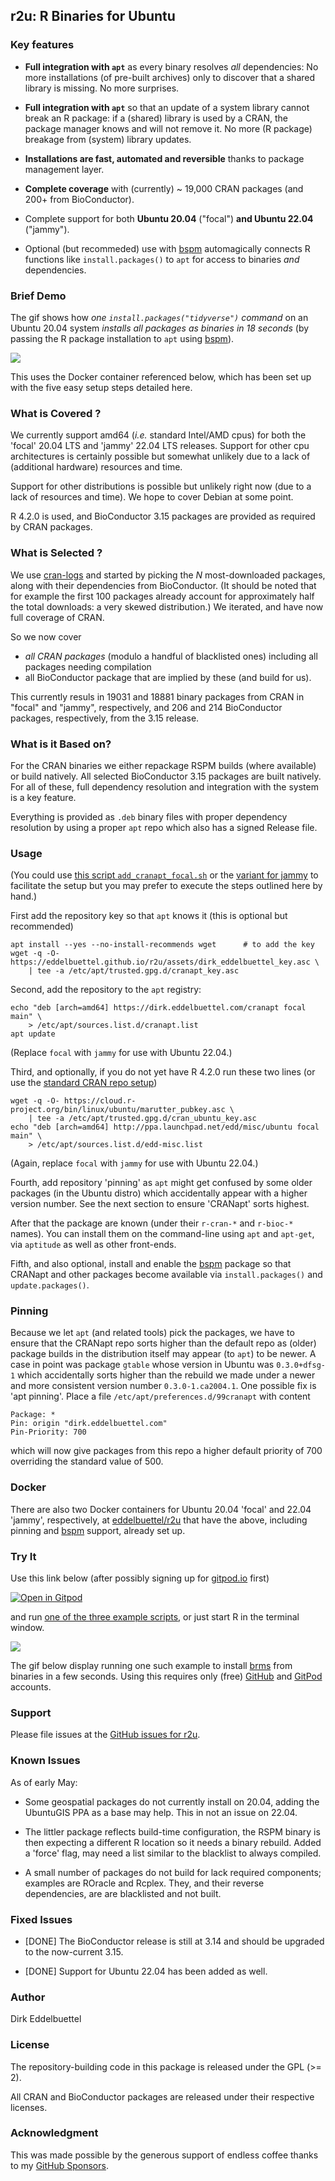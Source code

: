 
## r2u:  R Binaries for Ubuntu

### Key features

- **Full integration with `apt`** as every binary resolves _all_ dependencies: No
  more installations (of pre-built archives) only to discover that a shared
  library is missing. No more surprises.

- **Full integration with `apt`** so that an update of a system library
  cannot break an R package: if a (shared) library is used by a CRAN, the
  package manager knows and will not remove it.  No more (R package) breakage
  from (system) library updates.

- **Installations are fast, automated and reversible** thanks to package
  management layer.

- **Complete coverage** with (currently) ~ 19,000 CRAN packages
  (and 200+ from BioConductor).

- Complete support for both **Ubuntu 20.04** ("focal") **and Ubuntu 22.04** ("jammy").

- Optional (but recommeded) use with [bspm](https://cloud.r-project.org/package=bspm) 
  automagically connects R functions like `install.packages()` to `apt` for access to binaries 
  _and_ dependencies.


### Brief Demo

The gif shows how _one `install.packages("tidyverse")` command_ on an Ubuntu
20.04 system _installs all packages as binaries in 18 seconds_ (by passing the
R package installation to `apt` using [bspm](https://cloud.r-project.org/package=bspm)).

![](https://eddelbuettel.github.io/r2u/assets/tidyverse_from_r2u_2022-05-04_17-09.gif)

This uses the Docker container referenced below, which has been set up with
the five easy setup steps detailed here.


### What is Covered ?

We currently support amd64 (_i.e._ standard Intel/AMD cpus) for both the 'focal' 20.04 LTS and
'jammy' 22.04 LTS releases.  Support for other cpu architectures is certainly possible but somewhat
unlikely due to a lack of (additional hardware) resources and time.

Support for other distributions is possible but unlikely right now (due to a lack of resources and
time). We hope to cover Debian at some point.

R 4.2.0 is used, and BioConductor 3.15 packages are provided as required by CRAN packages.


### What is Selected ?

We use [cran-logs](https://cran-logs.rstudio.com/) and started by picking the _N_
most-downloaded packages, along with their dependencies from BioConductor.
(It should be noted that for example the first 100 packages already account
for approximately half the total downloads: a very skewed distribution.) We
iterated, and have now full coverage of CRAN.

So we now cover

- *all CRAN packages* (modulo a handful of blacklisted ones) including all packages needing compilation
- all BioConductor package that are implied by these (and build for us).

This currently resuls in 19031 and 18881 binary packages from CRAN in "focal" and "jammy",
respectively, and 206 and 214 BioConductor packages, respectively, from the 3.15 release.


### What is it Based on?

For the CRAN binaries we either repackage RSPM builds (where available) or
build natively. All selected BioConductor 3.15 packages are built natively.
For all of these, full dependency resolution and integration with the system
is a key feature.

Everything is provided as `.deb` binary files with proper dependency
resolution by using a proper `apt` repo which also has a signed Release file.


### Usage

(You could use [this script
`add_cranapt_focal.sh`](https://github.com/eddelbuettel/r2u/blob/master/inst/scripts/add_cranapt_focal.sh)
or the [variant for
jammy](https://github.com/eddelbuettel/r2u/blob/master/inst/scripts/add_cranapt_jammy.sh)
to facilitate the setup but you may prefer to execute the steps outlined here
by hand.)

First add the repository key so that `apt` knows it (this is optional but recommended)

    apt install --yes --no-install-recommends wget  	# to add the key
    wget -q -O- https://eddelbuettel.github.io/r2u/assets/dirk_eddelbuettel_key.asc \
        | tee -a /etc/apt/trusted.gpg.d/cranapt_key.asc

Second, add the repository to the `apt` registry:

    echo "deb [arch=amd64] https://dirk.eddelbuettel.com/cranapt focal main" \
        > /etc/apt/sources.list.d/cranapt.list
    apt update

(Replace `focal` with `jammy` for use with Ubuntu 22.04.)

Third, and optionally, if you do not yet have R 4.2.0 run these two lines (or
use the [standard CRAN repo setup](https://cloud.r-project.org/bin/linux/ubuntu/))

    wget -q -O- https://cloud.r-project.org/bin/linux/ubuntu/marutter_pubkey.asc \
        | tee -a /etc/apt/trusted.gpg.d/cran_ubuntu_key.asc
    echo "deb [arch=amd64] http://ppa.launchpad.net/edd/misc/ubuntu focal main" \
        > /etc/apt/sources.list.d/edd-misc.list

(Again, replace `focal` with `jammy` for use with Ubuntu 22.04.)

Fourth, add repository 'pinning' as `apt` might get confused by some older
packages (in the Ubuntu distro) which accidentally appear with a higher
version number. See the next section to ensure 'CRANapt' sorts highest.

After that the package are known (under their `r-cran-*` and `r-bioc-*`
names).  You can install them on the command-line using `apt` and `apt-get`,
via `aptitude` as well as other front-ends.

Fifth, and also optional, install and enable the
[bspm](https://cloud.r-project.org/package=bspm) package so that CRANapt and
other packages become available via `install.packages()` and
`update.packages()`.



### Pinning

Because we let `apt` (and related tools) pick the packages, we have to ensure
that the CRANapt repo sorts higher than the default repo as (older)
package builds in the distribution itself may appear (to `apt`) to be
newer. A case in point was package `gtable` whose version in Ubuntu was
`0.3.0+dfsg-1` which accidentally sorts higher than the rebuild we made under
a newer and more consistent version number `0.3.0-1.ca2004.1`.  One possible
fix is 'apt pinning'. Place a file `/etc/apt/preferences.d/99cranapt` with content

    Package: *
    Pin: origin "dirk.eddelbuettel.com"
    Pin-Priority: 700

which will now give packages from this repo a higher default priority of 700
overriding the standard value of 500.


### Docker

There are also two Docker containers for Ubuntu 20.04 'focal' and 22.04 'jammy', respectively, at
[eddelbuettel/r2u](https://hub.docker.com/repository/docker/eddelbuettel/r2u) that have the above,
including pinning and [bspm](https://cran.r-project.org/package=bspm) support, already set up.


### Try It

Use this link below (after possibly signing up for
[gitpod.io](https://gitpod.io/) first)

[![Open in Gitpod](https://gitpod.io/button/open-in-gitpod.svg)](https://gitpod.io/#https://github.com/eddelbuettel/r2u)

and run [one of the three example
scripts](https://github.com/eddelbuettel/r2u/tree/master/inst/examples), or
just start R in the terminal window.

![](https://eddelbuettel.github.io/r2u/assets/gitpod_brms_2022-05-08_11-21.gif)

The gif below display running one such example to install
[brms](https://github.com/paul-buerkner/brms) from binaries in a few seconds.  Using this requires
only (free) [GitHub](https://github.com) and [GitPod](https://gitpod.io) accounts.


### Support

Please file issues at the [GitHub issues for r2u](https://github.com/eddelbuettel/r2u/issues).


### Known Issues

As of early May:

- Some geospatial packages do not currently install on 20.04, adding the UbuntuGIS PPA as a base may
  help. This in not an issue on 22.04.

- The littler package reflects build-time configuration, the RSPM binary is then expecting a
  different R location so it needs a binary rebuild. Added a 'force' flag, may need a list similar
  to the blacklist to always compiled.

- A small number of packages do not build for lack required components; examples are ROracle and
  Rcplex.  They, and their reverse dependencies, are are blacklisted and not built.

### Fixed Issues

- [DONE] The BioConductor release is still at 3.14 and should be upgraded to the
  now-current 3.15.

- [DONE] Support for Ubuntu 22.04 has been added as well.

### Author

Dirk Eddelbuettel

### License

The repository-building code in this package is released under the GPL (>= 2).

All CRAN and BioConductor packages are released under their respective licenses.

### Acknowledgment

This was made possible by the generous support of endless coffee thanks to my
[GitHub Sponsors](https://github.com/sponsors/eddelbuettel).

